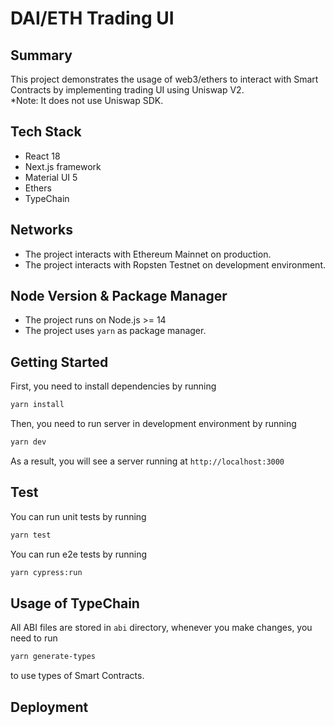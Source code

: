 # DAI/ETH Trading UI

## Summary
This project demonstrates the usage of web3/ethers to interact with Smart Contracts by implementing trading UI using Uniswap V2.<br>
*Note: It does not use Uniswap SDK.

## Tech Stack
- React 18
- Next.js framework
- Material UI 5
- Ethers
- TypeChain

## Networks
- The project interacts with Ethereum Mainnet on production.
- The project interacts with Ropsten Testnet on development environment.

## Node Version & Package Manager
- The project runs on Node.js >= 14
- The project uses `yarn` as package manager.

## Getting Started

First, you need to install dependencies by running

```bash
yarn install
```

Then, you need to run server in development environment by running

```bash
yarn dev
```

As a result, you will see a server running at `http://localhost:3000`

## Test
You can run unit tests by running
```bash
yarn test
```

You can run e2e tests by running
```bash
yarn cypress:run
```

## Usage of TypeChain
All ABI files are stored in `abi` directory, whenever you make changes, you need to run
```bash
yarn generate-types
```
to use types of Smart Contracts.

## Deployment
